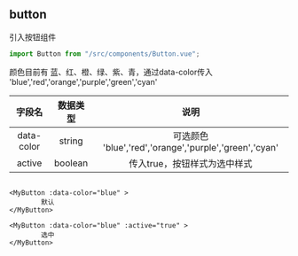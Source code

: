 
## button
引入按钮组件
```javascript
import Button from "/src/components/Button.vue";
```

颜色目前有 蓝、红、橙、绿、紫、青，通过data-color传入 'blue','red','orange','purple','green','cyan'

|    字段名     |  数据类型   |                         说明                         |
|:----------:|:-------:|:--------------------------------------------------:|
| data-color | string  | 可选颜色 'blue','red','orange','purple','green','cyan' |
|   active   | boolean |                  传入true，按钮样式为选中样式                  |

``` vue

<MyButton :data-color="blue" >
        默认
</MyButton>

<MyButton :data-color="blue" :active="true" >
        选中
</MyButton>
  
```